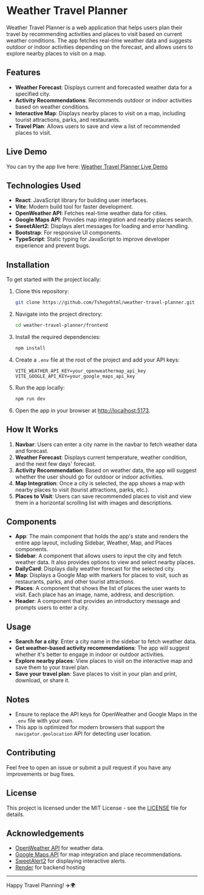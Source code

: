 # Weather Travel Planner

Weather Travel Planner is a web application that helps users plan their travel by recommending activities and places to visit based on current weather conditions. The app fetches real-time weather data and suggests outdoor or indoor activities depending on the forecast, and allows users to explore nearby places to visit on a map.

## Features

- **Weather Forecast**: Displays current and forecasted weather data for a specified city.
- **Activity Recommendations**: Recommends outdoor or indoor activities based on weather conditions.
- **Interactive Map**: Displays nearby places to visit on a map, including tourist attractions, parks, and restaurants.
- **Travel Plan**: Allows users to save and view a list of recommended places to visit.

## Live Demo

You can try the app live here: [Weather Travel Planner Live Demo](https://weather-travel-planner-73lv.onrender.com/)

## Technologies Used

- **React**: JavaScript library for building user interfaces.
- **Vite**: Modern build tool for faster development.
- **OpenWeather API**: Fetches real-time weather data for cities.
- **Google Maps API**: Provides map integration and nearby places search.
- **SweetAlert2**: Displays alert messages for loading and error handling.
- **Bootstrap**: For responsive UI components.
- **TypeScript**: Static typing for JavaScript to improve developer experience and prevent bugs.

## Installation

To get started with the project locally:

1. Clone this repository:
    ```bash
    git clone https://github.com/Tshegohtml/weather-travel-planner.git
    ```

2. Navigate into the project directory:
    ```bash
    cd weather-travel-planner/frontend
    ```

3. Install the required dependencies:
    ```bash
    npm install
    ```

4. Create a `.env` file at the root of the project and add your API keys:

    ```env
    VITE_WEATHER_API_KEY=your_openweathermap_api_key
    VITE_GOOGLE_API_KEY=your_google_maps_api_key
    ```

5. Run the app locally:
    ```bash
    npm run dev
    ```

6. Open the app in your browser at [http://localhost:5173](http://localhost:5173).

## How It Works

1. **Navbar**: Users can enter a city name in the navbar to fetch weather data and forecast.
2. **Weather Forecast**: Displays current temperature, weather condition, and the next few days' forecast.
3. **Activity Recommendation**: Based on weather data, the app will suggest whether the user should go for outdoor or indoor activities.
4. **Map Integration**: Once a city is selected, the app shows a map with nearby places to visit (tourist attractions, parks, etc.).
5. **Places to Visit**: Users can save recommended places to visit and view them in a horizontal scrolling list with images and descriptions.

## Components

- **App**: The main component that holds the app's state and renders the entire app layout, including Sidebar, Weather, Map, and Places components.
- **Sidebar**: A component that allows users to input the city and fetch weather data. It also provides options to view and select nearby places.
- **DailyCard**: Displays daily weather forecast for the selected city.
- **Map**: Displays a Google Map with markers for places to visit, such as restaurants, parks, and other tourist attractions.
- **Places**: A component that shows the list of places the user wants to visit. Each place has an image, name, address, and description.
- **Header**: A component that provides an introductory message and prompts users to enter a city.

## Usage

- **Search for a city**: Enter a city name in the sidebar to fetch weather data.
- **Get weather-based activity recommendations**: The app will suggest whether it's better to engage in indoor or outdoor activities.
- **Explore nearby places**: View places to visit on the interactive map and save them to your travel plan.
- **Save your travel plan**: Save places to visit in your plan and print, download, or share it.

## Notes

- Ensure to replace the API keys for OpenWeather and Google Maps in the `.env` file with your own.
- This app is optimized for modern browsers that support the `navigator.geolocation` API for detecting user location.

## Contributing

Feel free to open an issue or submit a pull request if you have any improvements or bug fixes.

## License

This project is licensed under the MIT License - see the [LICENSE](LICENSE) file for details.

## Acknowledgements

- [OpenWeather API](https://openweathermap.org/api) for weather data.
- [Google Maps API](https://developers.google.com/maps/documentation) for map integration and place recommendations.
- [SweetAlert2](https://sweetalert2.github.io/) for displaying interactive alerts.
- [Render](https://render.com) for backend hosting

---

Happy Travel Planning! ✈️🌍

